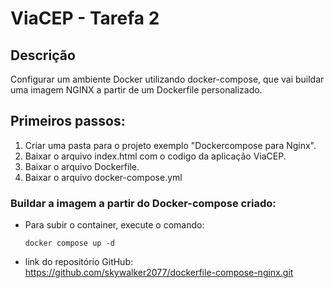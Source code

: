 # ViaCEP - Tarefa 2

## Descrição

Configurar um ambiente Docker utilizando docker-compose, que vai buildar uma imagem NGINX a partir de um Dockerfile personalizado.

## Primeiros passos:

1. Criar uma pasta para o projeto exemplo "Dockercompose para Nginx".
2. Baixar o arquivo index.html com o codigo da aplicação ViaCEP.
3. Baixar o arquivo Dockerfile.
4. Baixar o arquivo docker-compose.yml

### Buildar a imagem a partir do Docker-compose criado:

- Para subir o container, execute o comando:
    ```
    docker compose up -d
    ```

-  link do repositório GitHub: https://github.com/skywalker2077/dockerfile-compose-nginx.git